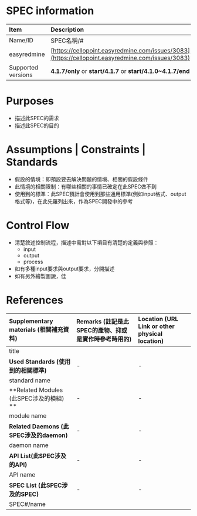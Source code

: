 # SPEC information

| Item | Description |
| :--- | :--- |
| Name/ID | SPEC名稱/\# |
| easyredmine | [https://cellopoint.easyredmine.com/issues/3083](https://cellopoint.easyredmine.com/issues/3083) |
| Supported versions | **4.1.7/only** or **start/4.1.7** or **start/4.1.0~4.1.7/end** |

# Purposes

* 描述此SPEC的需求
* 描述此SPEC的目的

# Assumptions \| Constraints \| Standards

* 假設的情境：即預設要去解決問題的情境、相關的假設條件
* 此情境的相關限制：有哪些相關的事情已確定在此SPEC做不到
* 使用到的標準：此SPEC預計會使用到那些通用標準\(例如input格式、output格式等\)，在此先羅列出來，作為SPEC開發中的參考

# Control Flow

* 清楚敘述控制流程，描述中需對以下項目有清楚的定義與參照：
  * input
  * output
  * process
* 如有多種input要求與output要求，分開描述
* 如有另外繪製圖說，佳

# References

| **Supplementary materials \(相關補充資料\)** | **Remarks \(註記是此SPEC的產物、抑或是實作時參考時用的\)** | **Location \(URL Link or other physical location\)** |
| :--- | :--- | :--- |
| title |  |  |
| **Used Standards \(使用到的相關標準\)** | - | - |
| standard name |  |  |
| **Related Modules \(此SPEC涉及的模組\) ** | - | - |
| module name |  |  |
| **Related Daemons \(此SPEC涉及的daemon\)** | - | - |
| daemon name |  |  |
| **API List\(此SPEC涉及的API\)** | - | - |
| API name |  |  |
| **SPEC List \(此SPEC涉及的SPEC\)** | - | - |
| SPEC\#/name |  |  |



